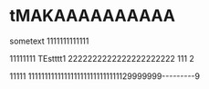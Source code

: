 # tMAKAAAAAAAAAA

sometext
1111111111111


11111111
TEstttt1
2222222222222222222222
111
2

11111
1111111111111111111111111111129999999---------9
